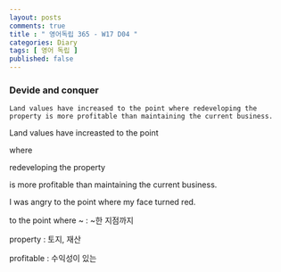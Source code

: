```yaml
---
layout: posts
comments: true
title : " 영어독립 365 - W17 D04 "
categories: Diary
tags: [ 영어 독립 ]
published: false
---
```


### Devide and conquer

```text
Land values have increased to the point where redeveloping the property is more profitable than maintaining the current business.
```

Land values have increasted to the point

where

redeveloping the property

is more profitable than maintaining the current business.

I was angry to the point where my face turned red.

to the point where ~
 : ~한 지점까지

property
 : 토지, 재산

profitable
 : 수익성이 있는

